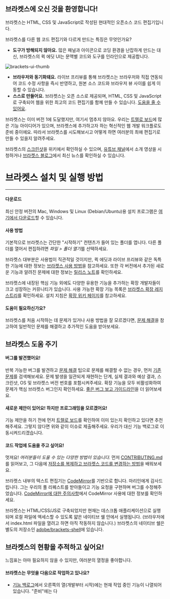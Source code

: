 
브라켓스에 오신 것을 환영합니다!
-------------------

브라켓스는 HTML, CSS 및 JavaScript로 작성된 현대적인 오픈소스 코드 편집기입니다.

브라켓스를 다른 웹 코드 편집기와 다르게 만드는 특징은 무엇인가요?

* **도구가 방해되지 않아요.** 많은 패널과 아이콘으로 코딩 환경을 난잡하게 만드는 대신, 브라켓스의 퀵 에딧 UI는 문맥별 코드와 도구를 인라인으로 제공합니다.

![brackets-ui-thumb](https://github.com/chanseunglee0/brackets/assets/82293647/dfcafbda-ad8d-4716-9c9d-9aa4c3b09c58)

* **브라우저와 동기화돼요.** 라이브 프리뷰를 통해 브라켓스는 브라우저와 직접 연동되어 코드 수정 사항을 즉시 반영하고, 원본 소스 코드와 브라우저 뷰 사이를 쉽게 이동할 수 있습니다.
* **스스로 만들어요.** 브라켓스는 오픈 소스로 제공되며, HTML, CSS 및 JavaScript로 구축되어 웹을 위한 최고의 코드 편집기를 함께 만들 수 있습니다. [도움을 줄 수 있어요](https://github.com/adobe/brackets/blob/master/CONTRIBUTING.md).

브라켓스는 이미 버전 1에 도달했지만, 여기서 멈추지 않아요. 우리는 [트렐로 보드](http://bit.ly/BracketsTrelloBoard)에 많은 기능 아이디어가 있으며, 브라켓스에 추가하고자 하는 혁신적인 웹 개발 워크플로도 준비 중이에요. 따라서 브라켓스를 시도해보시고 어떻게 하면 여러분의 최애 편집기로 만들 수 있을지 알려주세요.

브라켓스의 [스크린샷](https://github.com/adobe/brackets/wiki/Brackets-Screenshots)을 위키에서 확인하실 수 있으며, [유튜브 채널](http://www.youtube.com/user/CodeBrackets)에서 소개 영상을 시청하거나 [브라켓스 블로그](http://blog.brackets.io/)에서 최신 뉴스를 확인하실 수 있습니다.

# 브라켓스 설치 및 실행 방법
-------------------------------
#### 다운로드

최신 안정 버전의 Mac, Windows 및 Linux (Debian/Ubuntu)용 설치 프로그램은 [여기에서 다운로드](http://brackets.io/)할 수 있습니다.

#### 사용 방법

기본적으로 브라켓스는 간단한 "시작하기" 컨텐츠가 들어 있는 폴더를 엽니다.
다른 폴더를 열어서 편집하려면 *파일 > 폴더 열기*를 선택하세요.

브라켓스 대부분은 사용법이 직관적일 것이지만, 퀵 에딧과 라이브 프리뷰와 같은 독특한 기능에 대한 정보는 [브라켓스 사용 방법](http://github.com/adobe/brackets/wiki/How-to-Use-Brackets)을 참고하세요.
또한 각 버전에서 추가된 새로운 기능과 알려진 문제에 대한 정보는 [릴리스 노트](http://github.com/adobe/brackets/wiki/Release-Notes)를 확인하세요.

브라켓스에 내장된 핵심 기능 외에도 다양한 유용한 기능을 추가하는 확장 개발자들이 크고 성장하는 커뮤니티가 있습니다.
사용 가능한 확장 기능 목록은 [브라켓스 확장 레지스트리](https://registry.brackets.io/)를 확인하세요.
설치 지침은 [확장 위키 페이지](https://github.com/adobe/brackets/wiki/Brackets-Extensions)를 참고하세요.

#### 도움이 필요하신가요?

브라켓스를 처음 시작하는 데 문제가 있거나 사용 방법을 잘 모르겠다면, [문제 해결](https://github.com/adobe/brackets/wiki/Troubleshooting)을 참고하여 일반적인 문제를 해결하고 추가적인 도움을 받아보세요.

브라켓스 도움 주기
----------------

#### 버그를 발견했어요!

반복 가능한 버그를 발견하고 [문제 해결](https://github.com/adobe/brackets/wiki/Troubleshooting) 팁으로 문제를 해결할 수 없는 경우, 먼저 [기존 문제](https://github.com/adobe/brackets/issues)를 검색해보세요.
문제 발생을 일관되게 재현하는 단계, 실제 결과와 예상 결과, 스크린샷, OS 및 브라켓스 버전 번호를 포함시켜주세요.
확장 기능을 모두 비활성화하여 문제가 핵심 브라켓스 버그인지 확인하세요.
[좋은 버그 보고 가이드라인](https://github.com/adobe/brackets/wiki/How-to-Report-an-Issue)을 더 읽어보세요.


#### 새로운 제안이 있어요! 하지만 프로그래밍을 모르겠어요!

기능 제안을 하기 전에 먼저 [트렐로 보드](http://bit.ly/BracketsBacklog)를 확인하여 이미 있는지 확인하고 있다면 추천해주세요. 그렇지 않다면 위와 같이 이슈로 제출해주세요. 우리가 대신 기능 백로그로 이동시켜드리겠습니다.


#### 코드 작업에 도움을 주고 싶어요!

멋져요! _여러분들이 도울 수 있는 다양한 방법이 있습니다._ 먼저 [CONTRIBUTING.md](https://github.com/adobe/brackets/blob/master/CONTRIBUTING.md)를 읽어보고, 그 다음에 [저장소를 복제하고 브라켓스 코드를 변경하는 방법](https://github.com/adobe/brackets/wiki/How-to-Hack-on-Brackets)을 배워보세요.

브라켓스 내부의 텍스트 편집기는 [CodeMirror](http://github.com/codemirror/CodeMirror)를 기반으로 합니다. 마리인에게 감사드립니다. 그는 우리의 풀 리퀘스트를 받아들이고 기능 요청을 구현하며 버그를 수정해주었습니다. [CodeMirror에 대한 주의사항](https://github.com/adobe/brackets/wiki/Notes-on-CodeMirror)에서 CodeMirror 사용에 대한 정보를 확인하세요.

브라켓스는 HTML/CSS/JS로 구축되었지만 현재는 데스크톱 애플리케이션으로 실행되며 로컬 파일에 액세스할 수 있도록 얇은 네이티브 쉘 안에서 실행됩니다. (브라우저에서 index.html 파일을 열려고 하면 아직 작동하지 않습니다.)
브라켓스의 네이티브 쉘은 별도의 저장소인 [adobe/brackets-shell](https://github.com/adobe/brackets-shell/)에 있습니다.


브라켓스의 현황을 추적하고 싶어요!
----------------------------------------------

느낌표는 아마 필요하지 않을 수 있지만, 여러분의 열정을 좋아합니다.

#### 브라켓스는 무엇을 다음으로 작업하고 있나요?

* [기능 백로그](http://bit.ly/BracketsBacklog)에서 오른쪽의 열(개발부터 시작)에는 현재 작업 중인 기능이 나열되어 있습니다.
  "준비"에는 다
